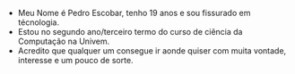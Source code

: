 - Meu Nome é Pedro Escobar, tenho 19 anos e sou fissurado em técnologia.
- Estou no segundo ano/terceiro termo do curso de ciência da Computação na Univem.
- Acredito que qualquer um consegue ir aonde quiser com muita vontade, interesse e um pouco de sorte.
